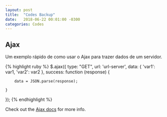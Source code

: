 ```yaml
---
layout: post
title:  "Codes Backup"
date:   2018-06-22 00:01:00 -0300
categories: Codes
---
```


## Ajax
Um exemplo rápido de como usar o Ajax para trazer dados de um servidor.

{% highlight ruby %}
$.ajax({
    type: "GET",
    url: 'url-server',
    data: { 'var1': var1, 'var2': var2 },
    success: function (response) {

        data = JSON.parse(response);

    }
});
{% endhighlight %}

Check out the [Ajax docs][ajax-docs] for more info.

[ajax-docs]: http://api.jquery.com/category/ajax/